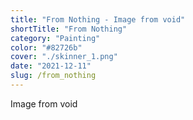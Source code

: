 ```yaml
---
title: "From Nothing - Image from void"
shortTitle: "From Nothing"
category: "Painting"
color: "#82726b"
cover: "./skinner_1.png"
date: "2021-12-11"
slug: /from_nothing
---
```


Image from void
